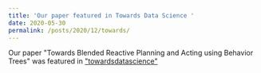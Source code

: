 ```yaml
---
title: 'Our paper featured in Towards Data Science '
date: 2020-05-30
permalink: /posts/2020/12/towards/
---
```


Our paper "Towards Blended Reactive Planning and Acting using Behavior Trees" was featured in ["towardsdatascience"](https://towardsdatascience.com/behavior-trees-with-automated-planning-capability-ad2a9ff9b28e)
